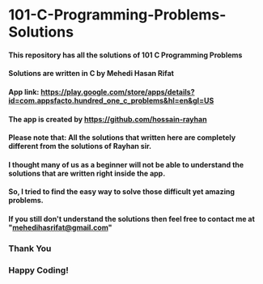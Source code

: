 # 101-C-Programming-Problems-Solutions

#### This repository has all the solutions of 101 C Programming Problems

#### Solutions are written in C by Mehedi Hasan Rifat

#### App link: https://play.google.com/store/apps/details?id=com.appsfacto.hundred_one_c_problems&hl=en&gl=US

#### The app is created by https://github.com/hossain-rayhan

#### Please note that: All the solutions that written here are completely different from the solutions of Rayhan sir.
#### I thought many of us as a beginner will not be able to understand the solutions that are written right inside the app.
#### So, I tried to find the easy way to solve those difficult yet amazing problems.
#### If you still don't understand the solutions then feel free to contact me at "mehedihasrifat@gmail.com"

### Thank You
### Happy Coding!
